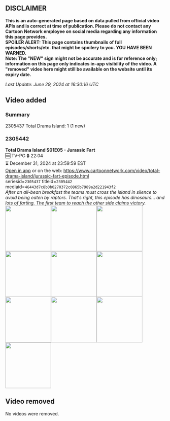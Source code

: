 ## DISCLAIMER
**This is an auto-generated page based on data pulled from official video APIs and is correct at time of publication. Please do not contact any Cartoon Network employee on social media regarding any information this page provides.**  
**SPOILER ALERT: This page contains thumbnails of full episodes/shorts/etc. that might be spoilery to you. YOU HAVE BEEN WARNED.**  
**Note: The "NEW" sign might not be accurate and is for reference only; information on this page only indicates in-app visibility of the video. A "removed" video here might still be available on the website until its expiry date.**  

_Last Update: June 29, 2024 at 16:30:16 UTC_
## Video added
### Summary
2305437 Total Drama Island: 1 (1 new)  
### 2305442
**Total Drama Island S01E05 - Jurassic Fart**  
🆕 TV-PG 🔒 22:04  
⌛ December 31, 2024 at 23:59:59 EST  
[Open in app](https://cnvideo.sercomkc.org/redirector.html?type=cnapp&seriesid=2305437&titleid=2305442&mediaid=46443d7c8b0b0270372c0865b7989a2d221943f2) or on the web: https://www.cartoonnetwork.com/video/total-drama-island/jurassic-fart-episode.html  
seriesid=`2305437` titleid=`2305442` mediaid=`46443d7c8b0b0270372c0865b7989a2d221943f2`  
_After an all-bean breakfast the teams must cross the island in silence to avoid being eaten by raptors. That's right, this episode has dinosaurs... and lots of farting. The first team to reach the other side claims victory._  
<a href="https://s3.amazonaws.com/cartoonorchestrator/2305442_001_1280x720.jpg"><img src="https://s3.amazonaws.com/cartoonorchestrator/2305442_001_640x360.jpg" height="144px" /></a><a href="https://s3.amazonaws.com/cartoonorchestrator/2305442_002_1280x720.jpg"><img src="https://s3.amazonaws.com/cartoonorchestrator/2305442_002_640x360.jpg" height="144px" /></a><a href="https://s3.amazonaws.com/cartoonorchestrator/2305442_003_1280x720.jpg"><img src="https://s3.amazonaws.com/cartoonorchestrator/2305442_003_640x360.jpg" height="144px" /></a><a href="https://s3.amazonaws.com/cartoonorchestrator/2305442_004_1280x720.jpg"><img src="https://s3.amazonaws.com/cartoonorchestrator/2305442_004_640x360.jpg" height="144px" /></a><a href="https://s3.amazonaws.com/cartoonorchestrator/2305442_005_1280x720.jpg"><img src="https://s3.amazonaws.com/cartoonorchestrator/2305442_005_640x360.jpg" height="144px" /></a><a href="https://s3.amazonaws.com/cartoonorchestrator/2305442_006_1280x720.jpg"><img src="https://s3.amazonaws.com/cartoonorchestrator/2305442_006_640x360.jpg" height="144px" /></a><a href="https://s3.amazonaws.com/cartoonorchestrator/2305442_007_1280x720.jpg"><img src="https://s3.amazonaws.com/cartoonorchestrator/2305442_007_640x360.jpg" height="144px" /></a><a href="https://s3.amazonaws.com/cartoonorchestrator/2305442_008_1280x720.jpg"><img src="https://s3.amazonaws.com/cartoonorchestrator/2305442_008_640x360.jpg" height="144px" /></a><a href="https://s3.amazonaws.com/cartoonorchestrator/2305442_009_1280x720.jpg"><img src="https://s3.amazonaws.com/cartoonorchestrator/2305442_009_640x360.jpg" height="144px" /></a><a href="https://s3.amazonaws.com/cartoonorchestrator/2305442_010_1280x720.jpg"><img src="https://s3.amazonaws.com/cartoonorchestrator/2305442_010_640x360.jpg" height="144px" /></a>
## Video removed
No videos were removed.  
